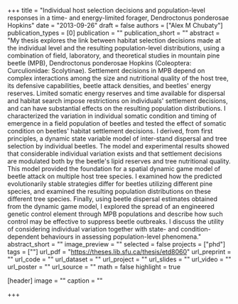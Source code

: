 +++
title = "Individual host selection decisions and population-level responses in a time- and energy-limited forager, Dendroctonus ponderosae Hopkins"
date = "2013-09-26"
draft = false
authors = ["Alex M Chubaty"]
publication_types = [0]
publication = ""
publication_short = ""
abstract = "My thesis explores the link between habitat selection decisions made at the individual level and the resulting population-level distributions, using a combination of field, laboratory, and theoretical studies in mountain pine beetle (MPB), Dendroctonus ponderosae Hopkins (Coleoptera: Curculionidae: Scolytinae). Settlement decisions in MPB depend on complex interactions among the size and nutritional quality of the host tree, its defensive capabilities, beetle attack densities, and beetles' energy reserves. Limited somatic energy reserves and time available for dispersal and habitat search impose restrictions on individuals' settlement decisions, and can have substantial effects on the resulting population distributions. I characterized the variation in individual somatic condition and timing of emergence in a field population of beetles and tested the effect of somatic condition on beetles' habitat settlement decisions. I derived, from first principles, a dynamic state variable model of inter-stand dispersal and tree selection by individual beetles. The model and experimental results showed that considerable individual variation exists and that settlement decisions are modulated both by the beetle's lipid reserves and tree nutritional quality. This model provided the foundation for a spatial dynamic game model of beetle attack on multiple host tree species. I examined how the predicted evolutionarily stable strategies differ for beetles utilizing different pine species, and examined the resulting population distributions on these different tree species. Finally, using beetle dispersal estimates obtained from the dynamic game model, I explored the spread of an engineered genetic control element through MPB populations and describe how such control may be effective to suppress beetle outbreaks. I discuss the utility of considering individual variation together with state- and condition-dependent behaviours in assessing population-level phenomena."
abstract_short = ""
image_preview = ""
selected = false
projects = ["phd"]
tags = [""]
url_pdf = "https://theses.lib.sfu.ca/thesis/etd8060"
url_preprint = ""
url_code = ""
url_dataset = ""
url_project = ""
url_slides = ""
url_video = ""
url_poster = ""
url_source = ""
math = false
highlight = true

[header]
image = ""
caption = ""

+++
